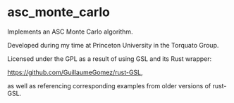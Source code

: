 # asc_monte_carlo

Implements an ASC Monte Carlo algorithm.

Developed during my time at Princeton University in the Torquato Group.

Licensed under the GPL as a result of using GSL and its Rust wrapper:

  https://github.com/GuillaumeGomez/rust-GSL,
  
as well as referencing corresponding examples from older versions of rust-GSL.
